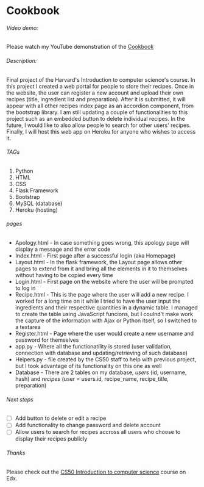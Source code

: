# Cookbook

###### Video demo:
Please watch my YouTube demonstration of the [Cookbook](https://youtu.be/ROCB1KSDkc0)

###### Description: 
Final project of the Harvard's Introduction to computer science's course.
In this project I created a web portal for people to store their recipes. 
Once in the website, the user can register a new account and upload their own recipes (title, ingredient list and preparation).
After it is submitted, it will appear with all other recipes index page as an accordion component, from the bootstrap library.
I am still updating a couple of functionalities to this project such as an embedded button to delete individual recipes. 
In the future, I would like to also allow people to search for other users' recipes.
Finally, I will host this web app on Heroku for anyone who wishes to access it.

###### TAGs
1. Python
2. HTML
3. CSS
4. Flask Framework
5. Bootstrap
6. MySQL (database)
7. Heroku (hosting)

###### pages
- Apology.html - In case something goes wrong, this apology page will display a message and the error code
- Index.html - First page after a successful login (aka Homepage)
- Layout.html - In the flask framework, the Layout page allows other pages to extend from it and bring all the elements in it to themselves without having to be copied every time
- Login.html - First page on the website where the user will be prompted to log in
- Recipe.html - This is the page where the user will add a new recipe. I worked for a long time on it while I tried to have the user input the ingredients and their respective quantities in a dynamic table.
    I managed to create the table using JavaScript funcions, but I coulnd't make work the capture of the information with Ajax or Python itself, so I switched to a textarea
- Register.html - Page where the user would create a new username and password for themselves
- app.py - Where all the functionatility is stored (user validation, connection with database and updating/retrieving of such database)
- Helpers.py - file created by the CS50 staff to help with previous project, but I took advantage of its functionality on this one as well 
- Database - There are 2 tables on my database, *users* (id, username, hash) and *recipes* (user = users.id, recipe_name, recipe_title, preparation)

###### Next steps
- [ ] Add button to delete or edit a recipe
- [ ] Add functionality to change password and delete account
- [ ] Allow users to search for recipes accross all users who choose to display their recipes publicly

###### Thanks
Please check out the [CS50 Introduction to computer science](https://cs50.harvard.edu/x/2021/) course on Edx. 
